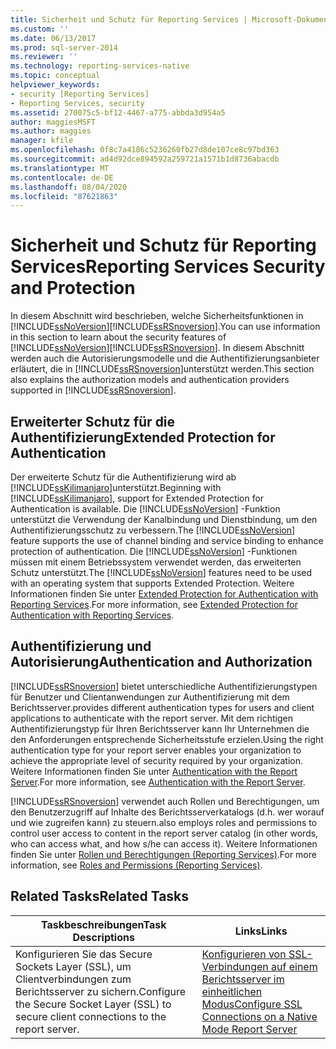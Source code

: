 ```yaml
---
title: Sicherheit und Schutz für Reporting Services | Microsoft-Dokumentation
ms.custom: ''
ms.date: 06/13/2017
ms.prod: sql-server-2014
ms.reviewer: ''
ms.technology: reporting-services-native
ms.topic: conceptual
helpviewer_keywords:
- security [Reporting Services]
- Reporting Services, security
ms.assetid: 270075c5-bf12-4467-a775-abbda3d954a5
author: maggiesMSFT
ms.author: maggies
manager: kfile
ms.openlocfilehash: 0f8c7a4186c5236260fb27d8de107ce8c97bd363
ms.sourcegitcommit: ad4d92dce894592a259721a1571b1d8736abacdb
ms.translationtype: MT
ms.contentlocale: de-DE
ms.lasthandoff: 08/04/2020
ms.locfileid: "87621863"
---
```

# <a name="reporting-services-security-and-protection"></a><span data-ttu-id="d9003-102">Sicherheit und Schutz für Reporting Services</span><span class="sxs-lookup"><span data-stu-id="d9003-102">Reporting Services Security and Protection</span></span>
  <span data-ttu-id="d9003-103">In diesem Abschnitt wird beschrieben, welche Sicherheitsfunktionen in [!INCLUDE[ssNoVersion](../../includes/ssnoversion-md.md)][!INCLUDE[ssRSnoversion](../../includes/ssrsnoversion-md.md)].</span><span class="sxs-lookup"><span data-stu-id="d9003-103">You can use information in this section to learn about the security features of [!INCLUDE[ssNoVersion](../../includes/ssnoversion-md.md)][!INCLUDE[ssRSnoversion](../../includes/ssrsnoversion-md.md)].</span></span> <span data-ttu-id="d9003-104">In diesem Abschnitt werden auch die Autorisierungsmodelle und die Authentifizierungsanbieter erläutert, die in [!INCLUDE[ssRSnoversion](../../includes/ssrsnoversion-md.md)]unterstützt werden.</span><span class="sxs-lookup"><span data-stu-id="d9003-104">This section also explains the authorization models and authentication providers supported in [!INCLUDE[ssRSnoversion](../../includes/ssrsnoversion-md.md)].</span></span>  
  
## <a name="extended-protection-for-authentication"></a><span data-ttu-id="d9003-105">Erweiterter Schutz für die Authentifizierung</span><span class="sxs-lookup"><span data-stu-id="d9003-105">Extended Protection for Authentication</span></span>  
 <span data-ttu-id="d9003-106">Der erweiterte Schutz für die Authentifizierung wird ab [!INCLUDE[ssKilimanjaro](../../includes/sskilimanjaro-md.md)]unterstützt.</span><span class="sxs-lookup"><span data-stu-id="d9003-106">Beginning with [!INCLUDE[ssKilimanjaro](../../includes/sskilimanjaro-md.md)], support for Extended Protection for Authentication is available.</span></span> <span data-ttu-id="d9003-107">Die [!INCLUDE[ssNoVersion](../../includes/ssnoversion-md.md)] -Funktion unterstützt die Verwendung der Kanalbindung und Dienstbindung, um den Authentifizierungsschutz zu verbessern.</span><span class="sxs-lookup"><span data-stu-id="d9003-107">The [!INCLUDE[ssNoVersion](../../includes/ssnoversion-md.md)] feature supports the use of channel binding and service binding to enhance protection of authentication.</span></span> <span data-ttu-id="d9003-108">Die [!INCLUDE[ssNoVersion](../../includes/ssnoversion-md.md)] -Funktionen müssen mit einem Betriebssystem verwendet werden, das erweiterten Schutz unterstützt.</span><span class="sxs-lookup"><span data-stu-id="d9003-108">The [!INCLUDE[ssNoVersion](../../includes/ssnoversion-md.md)] features need to be used with an operating system that supports Extended Protection.</span></span> <span data-ttu-id="d9003-109">Weitere Informationen finden Sie unter [Extended Protection for Authentication with Reporting Services](extended-protection-for-authentication-with-reporting-services.md).</span><span class="sxs-lookup"><span data-stu-id="d9003-109">For more information, see [Extended Protection for Authentication with Reporting Services](extended-protection-for-authentication-with-reporting-services.md).</span></span>  
  
## <a name="authentication-and-authorization"></a><span data-ttu-id="d9003-110">Authentifizierung und Autorisierung</span><span class="sxs-lookup"><span data-stu-id="d9003-110">Authentication and Authorization</span></span>  
 [!INCLUDE[ssRSnoversion](../../includes/ssrsnoversion-md.md)] <span data-ttu-id="d9003-111">bietet unterschiedliche Authentifizierungstypen für Benutzer und Clientanwendungen zur Authentifizierung mit dem Berichtsserver.</span><span class="sxs-lookup"><span data-stu-id="d9003-111">provides different authentication types for users and client applications to authenticate with the report server.</span></span> <span data-ttu-id="d9003-112">Mit dem richtigen Authentifizierungstyp für Ihren Berichtsserver kann Ihr Unternehmen die den Anforderungen entsprechende Sicherheitsstufe erzielen.</span><span class="sxs-lookup"><span data-stu-id="d9003-112">Using the right authentication type for your report server enables your organization to achieve the appropriate level of security required by your organization.</span></span> <span data-ttu-id="d9003-113">Weitere Informationen finden Sie unter [Authentication with the Report Server](authentication-with-the-report-server.md).</span><span class="sxs-lookup"><span data-stu-id="d9003-113">For more information, see [Authentication with the Report Server](authentication-with-the-report-server.md).</span></span>  
  
 [!INCLUDE[ssRSnoversion](../../includes/ssrsnoversion-md.md)] <span data-ttu-id="d9003-114">verwendet auch Rollen und Berechtigungen, um den Benutzerzugriff auf Inhalte des Berichtsserverkatalogs (d.h. wer worauf und wie zugreifen kann) zu steuern.</span><span class="sxs-lookup"><span data-stu-id="d9003-114">also employs roles and permissions to control user access to content in the report server catalog (in other words, who can access what, and how s/he can access it).</span></span> <span data-ttu-id="d9003-115">Weitere Informationen finden Sie unter [Rollen und Berechtigungen &#40;Reporting Services&#41;](roles-and-permissions-reporting-services.md).</span><span class="sxs-lookup"><span data-stu-id="d9003-115">For more information, see [Roles and Permissions &#40;Reporting Services&#41;](roles-and-permissions-reporting-services.md).</span></span>  
  
## <a name="related-tasks"></a><span data-ttu-id="d9003-116">Related Tasks</span><span class="sxs-lookup"><span data-stu-id="d9003-116">Related Tasks</span></span>  
  
|<span data-ttu-id="d9003-117">Taskbeschreibungen</span><span class="sxs-lookup"><span data-stu-id="d9003-117">Task Descriptions</span></span>|<span data-ttu-id="d9003-118">Links</span><span class="sxs-lookup"><span data-stu-id="d9003-118">Links</span></span>|  
|-----------------------|-----------|  
|<span data-ttu-id="d9003-119">Konfigurieren Sie das Secure Sockets Layer (SSL), um Clientverbindungen zum Berichtsserver zu sichern.</span><span class="sxs-lookup"><span data-stu-id="d9003-119">Configure the Secure Socket Layer (SSL) to secure client connections to the report server.</span></span>|[<span data-ttu-id="d9003-120">Konfigurieren von SSL-Verbindungen auf einem Berichtsserver im einheitlichen Modus</span><span class="sxs-lookup"><span data-stu-id="d9003-120">Configure SSL Connections on a Native Mode Report Server</span></span>](configure-ssl-connections-on-a-native-mode-report-server.md)|  
  
  
